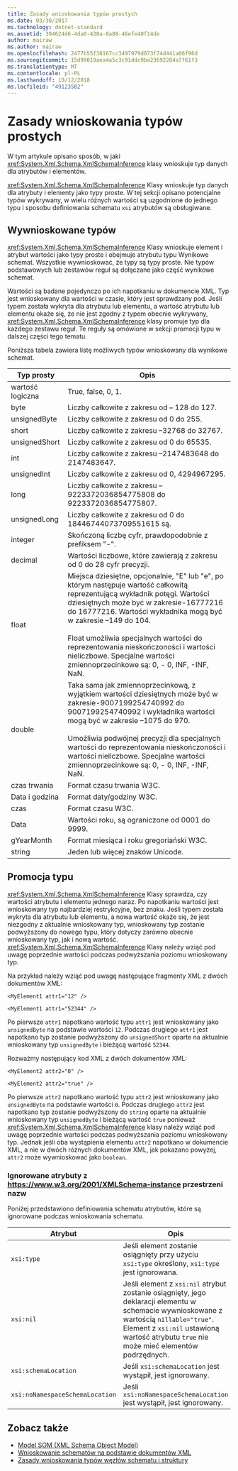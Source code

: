 ```yaml
---
title: Zasady wnioskowania typów prostych
ms.date: 03/30/2017
ms.technology: dotnet-standard
ms.assetid: 394624d6-4da0-430a-8a88-46efe40f14de
author: mairaw
ms.author: mairaw
ms.openlocfilehash: 2477b55f38167cc3497979d073f74d441a06f96d
ms.sourcegitcommit: 15d99019aea4a5c3c91ddc9ba23692284a7f61f3
ms.translationtype: MT
ms.contentlocale: pl-PL
ms.lasthandoff: 10/12/2018
ms.locfileid: "49123582"
---
```

# <a name="rules-for-inferring-simple-types"></a>Zasady wnioskowania typów prostych
W tym artykule opisano sposób, w jaki <xref:System.Xml.Schema.XmlSchemaInference> klasy wnioskuje typ danych dla atrybutów i elementów.  
  
 <xref:System.Xml.Schema.XmlSchemaInference> Klasy wnioskuje typ danych dla atrybuty i elementy jako typy proste. W tej sekcji opisano potencjalne typów wykrywany, w wielu różnych wartości są uzgodnione do jednego typu i sposobu definiowania schematu `xsi` atrybutów są obsługiwane.  
  
## <a name="inferred-types"></a>Wywnioskowane typów  
 <xref:System.Xml.Schema.XmlSchemaInference> Klasy wnioskuje element i atrybut wartości jako typy proste i obejmuje atrybutu typu Wynikowe schemat. Wszystkie wywnioskować, że typy są typy proste. Nie typów podstawowych lub zestawów reguł są dołączane jako część wynikowe schemat.  
  
 Wartości są badane pojedynczo po ich napotkaniu w dokumencie XML. Typ jest wnioskowany dla wartości w czasie, który jest sprawdzany pod. Jeśli typem została wykryta dla atrybutu lub elementu, a wartość atrybutu lub elementu okaże się, że nie jest zgodny z typem obecnie wykrywany, <xref:System.Xml.Schema.XmlSchemaInference> klasy promuje typ dla każdego zestawu reguł. Te reguły są omówione w sekcji promocji typu w dalszej części tego tematu.  
  
 Poniższa tabela zawiera listę możliwych typów wnioskowany dla wynikowe schemat.  
  
|Typ prosty|Opis|  
|-----------------|-----------------|  
|wartość logiczna|True, false, 0, 1.|  
|byte|Liczby całkowite z zakresu od – 128 do 127.|  
|unsignedByte|Liczby całkowite z zakresu od 0 do 255.|  
|short|Liczby całkowite z zakresu –32768 do 32767.|  
|unsignedShort|Liczby całkowite z zakresu od 0 do 65535.|  
|int|Liczby całkowite z zakresu –2147483648 do 2147483647.|  
|unsignedInt|Liczby całkowite z zakresu od 0, 4294967295.|  
|long|Liczby całkowite z zakresu –9223372036854775808 do 9223372036854775807.|  
|unsignedLong|Liczby całkowite z zakresu od 0 do 18446744073709551615 są.|  
|integer|Skończoną liczbę cyfr, prawdopodobnie z prefiksem "-".|  
|decimal|Wartości liczbowe, które zawierają z zakresu od 0 do 28 cyfr precyzji.|  
|float|Miejsca dziesiętne, opcjonalnie, "E" lub "e", po którym następuje wartość całkowitą reprezentującą wykładnik potęgi. Wartości dziesiętnych może być w zakresie-16777216 do 16777216. Wartości wykładnika mogą być w zakresie –149 do 104.<br /><br /> Float umożliwia specjalnych wartości do reprezentowania nieskończoności i wartości nieliczbowe. Specjalne wartości zmiennoprzecinkowe są: 0, - 0, INF, -INF, NaN.|  
|double|Taka sama jak zmiennoprzecinkową, z wyjątkiem wartości dziesiętnych może być w zakresie-9007199254740992 do 9007199254740992 i wykładnika wartości mogą być w zakresie –1075 do 970.<br /><br /> Umożliwia podwójnej precyzji dla specjalnych wartości do reprezentowania nieskończoności i wartości nieliczbowe. Specjalne wartości zmiennoprzecinkowe są: 0, - 0, INF, -INF, NaN.|  
|czas trwania|Format czasu trwania W3C.|  
|Data i godzina|Format daty/godziny W3C.|  
|czas|Format czasu W3C.|  
|Data|Wartości roku, są ograniczone od 0001 do 9999.|  
|gYearMonth|Format miesiąca i roku gregoriański W3C.|  
|string|Jeden lub więcej znaków Unicode.|  
  
## <a name="type-promotion"></a>Promocja typu  
 <xref:System.Xml.Schema.XmlSchemaInference> Klasy sprawdza, czy wartości atrybutu i elementu jednego naraz. Po napotkaniu wartości jest wnioskowany typ najbardziej restrykcyjne, bez znaku. Jeśli typem została wykryta dla atrybutu lub elementu, a nowa wartość okaże się, że jest niezgodny z aktualnie wnioskowany typ, wnioskowany typ zostanie podwyższony do nowego typu, który dotyczy zarówno obecnie wnioskowany typ, jak i nową wartość. <xref:System.Xml.Schema.XmlSchemaInference> Klasy należy wziąć pod uwagę poprzednie wartości podczas podwyższania poziomu wnioskowany typ.  
  
 Na przykład należy wziąć pod uwagę następujące fragmenty XML z dwóch dokumentów XML:  
  
 `<MyElement1 attr1="12" />`  
  
 `<MyElement1 attr1="52344" />`  
  
 Po pierwsze `attr1` napotkano wartość typu `attr1` jest wnioskowany jako `unsignedByte` na podstawie wartości `12`. Podczas drugiego `attr1` jest napotkano typ zostanie podwyższony do `unsignedShort` oparte na aktualnie wnioskowany typ `unsignedByte` i bieżącą wartość `52344`.  
  
 Rozważmy następujący kod XML z dwóch dokumentów XML:  
  
 `<MyElement2 attr2="0" />`  
  
 `<MyElement2 attr2="true" />`  
  
 Po pierwsze `attr2` napotkano wartość typu `attr2` jest wnioskowany jako `unsignedByte` na podstawie wartości `0`. Podczas drugiego `attr2` jest napotkano typ zostanie podwyższony do `string` oparte na aktualnie wnioskowany typ `unsignedByte` i bieżącą wartość `true` ponieważ <xref:System.Xml.Schema.XmlSchemaInference> klasy należy wziąć pod uwagę poprzednie wartości podczas podwyższania poziomu wnioskowany typ. Jednak jeśli oba wystąpienia elementu `attr2` napotkano w dokumencie XML, a nie w dwóch różnych dokumentów XML, jak pokazano powyżej, `attr2` może wywnioskować jako `boolean`.  
  
### <a name="ignored-attributes-from-the-httpswwww3org2001xmlschema-instance-namespace"></a>Ignorowane atrybuty z <https://www.w3.org/2001/XMLSchema-instance> przestrzeni nazw

Poniżej przedstawiono definiowania schematu atrybutów, które są ignorowane podczas wnioskowania schematu.  
  
|Atrybut|Opis|  
|---------------|-----------------|  
|`xsi:type`|Jeśli element zostanie osiągnięty przy użyciu `xsi:type` określony, `xsi:type` jest ignorowana.|  
|`xsi:nil`|Jeśli element z `xsi:nil` atrybut zostanie osiągnięty, jego deklaracji elementu w schemacie wywnioskowane z wartością `nillable="true"`. Element z `xsi:nil` ustawioną wartość atrybutu `true` nie może mieć elementów podrzędnych.|  
|`xsi:schemaLocation`|Jeśli `xsi:schemaLocation` jest wystąpił, jest ignorowany.|  
|`xsi:noNamespaceSchemaLocation`|Jeśli `xsi:noNamespaceSchemaLocation` jest wystąpił, jest ignorowany.|  
  
## <a name="see-also"></a>Zobacz także

- [Model SOM (XML Schema Object Model)](../../../../docs/standard/data/xml/xml-schema-object-model-som.md)  
- [Wnioskowanie schematów na podstawie dokumentów XML](../../../../docs/standard/data/xml/inferring-schemas-from-xml-documents.md)  
- [Zasady wnioskowania typów węzłów schematu i struktury](../../../../docs/standard/data/xml/rules-for-inferring-schema-node-types-and-structure.md)
